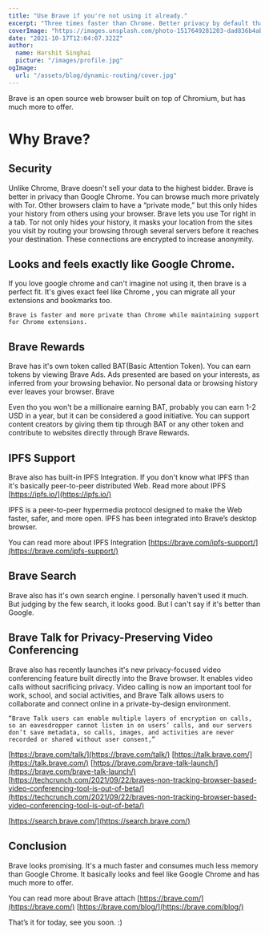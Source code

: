```yaml
---
title: "Use Brave if you're not using it already."
excerpt: "Three times faster than Chrome. Better privacy by default than Firefox. Uses 35% less battery on mobile.Unlike Chrome, Brave doesn't sell your data to the highest bidder"
coverImage: "https://images.unsplash.com/photo-1517649281203-dad836b4abe5?ixlib=rb-1.2.1&ixid=MnwxMjA3fDB8MHxwaG90by1wYWdlfHx8fGVufDB8fHx8&auto=format&fit=crop&w=1170&q=80"
date: "2021-10-17T12:04:07.322Z"
author:
  name: Harshit Singhai
  picture: "/images/profile.jpg"
ogImage:
  url: "/assets/blog/dynamic-routing/cover.jpg"
---
```


Brave is an open source web browser built on top of Chromium, but has much more to offer.

# Why Brave?

## Security

Unlike Chrome, Brave doesn't sell your data to the highest bidder. Brave is better in privacy than Google Chrome. You can browse much more privately with Tor. Other browsers claim to have a “private mode,” but this only hides your history from others using your browser. Brave lets you use Tor right in a tab. Tor not only hides your history, it masks your location from the sites you visit by routing your browsing through several servers before it reaches your destination. These connections are encrypted to increase anonymity.

## Looks and feels exactly like Google Chrome.

If you love google chrome and can't imagine not using it, then brave is a perfect fit. It's gives exact feel like Chrome , you can migrate all your extensions and bookmarks too.

`Brave is faster and more private than Chrome while maintaining support for Chrome extensions.`

## Brave Rewards

Brave has it's own token called BAT(Basic Attention Token). You can earn tokens by viewing Brave Ads. Ads presented are based on your interests, as inferred from your browsing behavior. No personal data or browsing history ever leaves your browser. Brave

Even tho you won't be a millionaire earning BAT, probably you can earn 1-2 USD in a year, but it can be considered a good initiative. You can support content creators by giving them tip through BAT or any other token and contribute to websites directly through Brave Rewards.

## IPFS Support

Brave also has built-in IPFS Integration. If you don't know what IPFS than it's basically peer-to-peer distributed Web. Read more about IPFS [https://ipfs.io/](https://ipfs.io/)

IPFS is a peer-to-peer hypermedia protocol designed to make the Web faster, safer, and more open. IPFS has been integrated into Brave’s desktop browser.

You can read more about IPFS Integration [https://brave.com/ipfs-support/](https://brave.com/ipfs-support/)

## Brave Search

Brave also has it's own search engine. I personally haven't used it much. But judging by the few search, it looks good. But I can't say if it's better than Google.

## Brave Talk for Privacy-Preserving Video Conferencing

Brave also has recently launches it's new privacy-focused video conferencing feature built directly into the Brave browser. It enables video calls without sacrificing privacy. Video calling is now an important tool for work, school, and social activities, and Brave Talk allows users to collaborate and connect online in a private-by-design environment.

`“Brave Talk users can enable multiple layers of encryption on calls, so an eavesdropper cannot listen in on users’ calls, and our servers don’t save metadata, so calls, images, and activities are never recorded or shared without user consent,”`

[https://brave.com/talk/](https://brave.com/talk/)
[https://talk.brave.com/](https://talk.brave.com/)
[https://brave.com/brave-talk-launch/](https://brave.com/brave-talk-launch/)
[https://techcrunch.com/2021/09/22/braves-non-tracking-browser-based-video-conferencing-tool-is-out-of-beta/](https://techcrunch.com/2021/09/22/braves-non-tracking-browser-based-video-conferencing-tool-is-out-of-beta/)

[https://search.brave.com/](https://search.brave.com/)

## Conclusion

Brave looks promising. It's a much faster and consumes much less memory than Google Chrome. It basically looks and feel like Google Chrome and has much more to offer.

You can read more about Brave attach
[https://brave.com/](https://brave.com/)
[https://brave.com/blog/](https://brave.com/blog/)

That’s it for today, see you soon. :)
